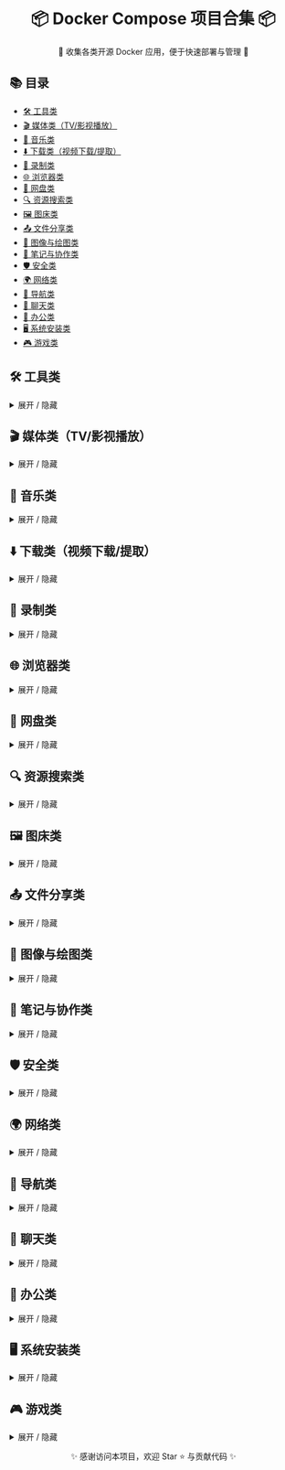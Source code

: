 <h1 align="center">📦 Docker Compose 项目合集 📦</h1>
<p align="center">🚀 收集各类开源 Docker 应用，便于快速部署与管理 🚀</p>

## 📚 目录
- [🛠 工具类](#tools)
- [🎬 媒体类（TV/影视播放）](#media)
- [🎵 音乐类](#music)
- [⬇️ 下载类（视频下载/提取）](#download)
- [🎥 录制类](#record)
- [🌐 浏览器类](#browser)
- [💾 网盘类](#cloud)
- [🔍 资源搜索类](#resource)
- [🖼 图床类](#image)
- [📤 文件分享类](#fileshare)
- [🎨 图像与绘图类](#drawing)
- [📝 笔记与协作类](#note)
- [🛡 安全类](#security)
- [🌍 网络类](#network)
- [🧭 导航类](#nav)
- [💬 聊天类](#chat)
- [📄 办公类](#office)
- [🖥 系统安装类](#system)
- [🎮 游戏类](#game)

</details>

## 🛠 工具类 <a id="tools"></a>
<details>
<summary>展开 / 隐藏</summary>

- [OmniTools](https://github.com/OmniTools) [[项目地址]](https://github.com/iib0011/omni-tools)  
- [ToolBox](https://github.com/ToolBox) [[项目地址]](https://github.com/Shadownc/toolbox)  
- [JiSuXiang 极速箱](https://github.com/JiSuXiang) [[项目地址]](https://github.com/star7th/jisuxiang)  
- [IT-Tools](https://github.com/IT-Tools) [[项目地址]](https://github.com/CorentinTh/it-tools)  
- [Composerize](https://github.com/Composerize) [[项目地址]](https://github.com/composerize/composerize)  
- [EasyVoice](https://github.com/EasyVoice) [[项目地址]](https://github.com/cosin2077/easyVoice)  

</details>

## 🎬 媒体类（TV/影视播放） <a id="media"></a>
<details>
<summary>展开 / 隐藏</summary>

- [KatelyaTV](https://github.com/KatelyaTV) [[项目地址]](https://github.com/katelya77/KatelyaTV)  
- [MoonTV](https://github.com/MoonTV) [[项目地址]](https://github.com/MoonTechLab/LunaTV)  
- [LibreTV](https://github.com/LibreTV) [[项目地址]](https://github.com/LibreSpark/LibreTV)  
- [OrangeTV](https://github.com/OrangeTV) [[项目地址]](https://github.com/djteang/OrangeTV)  
- [ADBTVhelper](https://github.com/ADBTVhelper) [[项目地址]](https://github.com/wukongdaily/tvhelper-docker )  

</details>

## 🎵 音乐类 <a id="music"></a>
<details>
<summary>展开 / 隐藏</summary>

- [Musicn](https://github.com/Musicn) [[项目地址]](https://github.com/wy580477/musicn-container)  
- [Navidrome](https://github.com/Navidrome) [[项目地址]](https://github.com/navidrome/navidrome)  
- [XiaoMusic](https://github.com/XiaoMusic) [[项目地址]](https://github.com/hanxi/xiaomusic)  
- [NASMusic](https://github.com/NASMusic) [[项目地址]](https://gitee.com/yanfanVIP/nas-music)
- [R3PLAYX](https://github.com/R3PLAYX) [[项目地址]](https://gitee.com/Sherlockouo/music)
</details>

## ⬇️ 下载类（视频下载/提取） <a id="download"></a>
<details>
<summary>展开 / 隐藏</summary>

- [yt-dlp](https://github.com/yt-dlp) [[项目地址]](https://github.com/marcopiovanello/yt-dlp-web-ui)  
- [Easy-VDL](https://github.com/Easy-VDL) [[项目地址]](https://hub.docker.com/r/qq918652593/easy-vdl)  
- [MediaGo](https://github.com/MediaGo) [[项目地址]](https://github.com/caorushizi/mediago)  
- [MeTuBe](https://github.com/MeTuBe) [[项目地址]](https://github.com/alexta69/metube)  
- [AllTube](https://github.com/AllTube) [[项目地址]](https://github.com/Rudloff/alltube)  

</details>

## 🎥 录制类 <a id="record"></a>
<details>
<summary>展开 / 隐藏</summary>

- [Bililive-Go](https://github.com/Bililive-Go) [[项目地址]](https://github.com/hr3lxphr6j/bililive-go)  

</details>

## 🌐 浏览器类 <a id="browser"></a>
<details>
<summary>展开 / 隐藏</summary>

- [Brave](https://github.com/Brave) [[项目地址]](https://hub.docker.com/r/linuxserver/brave)  
- [Chrome](https://github.com/Chrome) [[项目地址]](https://github.com/linuxserver/docker-chromium)  
- [Edge](https://github.com/Edge) [[项目地址]](https://github.com/linuxserver/docker-msedge)  
- [Firefox](https://github.com/Firefox) [[项目地址]](https://github.com/jlesage/docker-firefox)  

</details>

## 💾 网盘类 <a id="cloud"></a>
<details>
<summary>展开 / 隐藏</summary>

- [CloudDrive2](https://github.com/CloudDrive2) [[项目地址]](https://github.com/CloudDrive2)  
- [Cloudreve](https://github.com/Cloudreve) [[项目地址]](https://github.com/cloudreve/Cloudreve)  
- [ZFile](https://github.com/ZFile) [[项目地址]](https://github.com/zfile-dev/zfile)  
- [KodBox](https://github.com/KodBox) [[项目地址]](https://github.com/kalcaddle/kodbox)  
- [JmalCloud](https://github.com/JmalCloud) [[项目地址]](https://github.com/jamebal/jmal-cloud-server)  
- [FileBrowser](https://github.com/FileBrowser) [[项目地址]](https://github.com/filebrowser/filebrowser)  
- [FilecodeBox](https://github.com/FilecodeBox) [[项目地址]](https://github.com/vastsa/FileCodeBox)  
- [OpenList](https://github.com/OpenList) [[项目地址]](https://github.com/OpenListTeam/OpenList)  

</details>

## 🔍 资源搜索类 <a id="resource"></a>
<details>
<summary>展开 / 隐藏</summary>

- [AiPan](https://github.com/AiPan) [[项目地址]](https://github.com/mftvbox/aipan)  
- [PanSou](https://github.com/PanSou) [[项目地址]](https://github.com/fish2018/pansou)  
- [PanHub](https://github.com/PanHub) [[项目地址]](https://github.com/wu529778790/panhub.shenzjd.com)
- [CloudSaver](https://github.com/CloudSaver) [[项目地址]](https://github.com/jiangrui1994/CloudSaver)  

</details>

## 🖼 图床类 <a id="image"></a>
<details>
<summary>展开 / 隐藏</summary>

- [Cloudflare-ImgBed](https://github.com/Cloudflare-ImgBed) [[项目地址]](https://github.com/MarSeventh/CloudFlare-ImgBed)  
- [EasyImages](https://github.com/EasyImages) [[项目地址]](https://github.com/icret/EasyImages2.0) 
- [PicHome](https://github.com/PicHome) [[项目地址]](https://github.com/zyx0814/Pichome) 
</details>

## 📤 文件分享类 <a id="fileshare"></a>
<details>
<summary>展开 / 隐藏</summary>

- [FastSend](https://github.com/FastSend) [[项目地址]](https://github.com/ShouChenICU/FastSend)  
- [File-Transfer-Go](https://github.com/File-Transfer-Go) [[项目地址]](https://github.com/MatrixSeven/file-transfer-go)  
- [PicoShare](https://github.com/PicoShare) [[项目地址]](https://github.com/mtlynch/picoshare)  
- [PingvinShare](https://github.com/PingvinShare) [[项目地址]](https://github.com/stonith404/pingvin-share)  
- [PairDrop](https://github.com/PairDrop) [[项目地址]](https://github.com/schlagmichdoch/PairDrop)
- [FileDrop](https://github.com/FileDrop) [[项目地址]](https://github.com/xtrendence/filedrop)  
- [GoFile](https://github.com/GoFile) [[项目地址]](https://github.com/songquanpeng/go-file) 

</details>

## 🎨 图像与绘图类 <a id="drawing"></a>
<details>
<summary>展开 / 隐藏</summary>

- [Drawnix](https://github.com/Drawnix) [[项目地址]](https://github.com/plait-board/drawnix)  
- [MiniPaint](https://github.com/MiniPaint) [[项目地址]](https://github.com/viliusle/miniPaint)  
- [PaintBoard](https://github.com/PaintBoard) [[项目地址]](https://github.com/LHRUN/paint-board)  
- [Mazanoke](https://github.com/Mazanoke) [[项目地址]](https://github.com/civilblur/mazanoke)  
- [HivisionIDPhotos](https://github.com/HivisionIDPhotos) [[项目地址]](https://github.com/Zeyi-Lin/HivisionIDPhotos)
- [Photopea](https://github.com/Photopea) [[项目地址]](https://github.com/photopea/photopea)  

</details>

## 📝 笔记与协作类 <a id="note"></a>
<details>
<summary>展开 / 隐藏</summary>

- [TriliumNotes](https://github.com/Trilium-Notes) [[项目地址]](https://github.com/Nriver/trilium-translation)  
- [UniBoard](https://github.com/UniBoard) [[项目地址]](https://github.com/Coooolfan/UniBoard)  
- [Memos](https://github.com/Memos) [[项目地址]](https://github.com/usememos/memos)  
- [BroadcastChannel](https://github.com/BroadcastChannel) [[项目地址]](https://github.com/ccbikai/BroadcastChannel)  
- [Enclosed](https://github.com/Enclosed) [[项目地址]](https://github.com/CorentinTh/enclosed)  

</details>

## 🛡 安全类 <a id="security"></a>
<details>
<summary>展开 / 隐藏</summary>

- [2FAuth](https://github.com/2FAuth) [[项目地址]](https://github.com/Bubka/2FAuth)  
- [Bitwarden](https://github.com/Bitwarden) [[项目地址]](https://github.com/dani-garcia/vaultwarden)  

</details>

## 🌍 网络类 <a id="network"></a>
<details>
<summary>展开 / 隐藏</summary>

- [V2RayA](https://github.com/V2RayA) [[项目地址]](https://github.com/v2rayA/v2rayA)  
- [EasyNode](https://github.com/EasyNode) [[项目地址]](https://github.com/chaos-zhu/easynode)  
- [Sshwifty](https://github.com/Sshwifty) [[项目地址]](https://github.com/nirui/sshwifty)  

</details>

## 🧭 导航类 <a id="nav"></a>
<details>
<summary>展开 / 隐藏</summary>

- [Flare](https://github.com/Flare) [[项目地址]](https://github.com/soulteary/docker-flare)  
- [Heimdall](https://github.com/Heimdall) [[项目地址]](https://github.com/linuxserver/Heimdall)  
- [Sun-Panel](https://github.com/Sun-Panel) [[项目地址]](https://github.com/hslr-s/sun-panel)  
- [Van-Nav](https://github.com/Van-Nav) [[项目地址]](https://github.com/Mereithhh/van-nav)  
- [Mtab](https://github.com/Mtab) [[项目地址]](https://github.com/tsxcw/mtab)  

</details>

## 💬 聊天类 <a id="chat"></a>
<details>
<summary>展开 / 隐藏</summary>

- [Fiora](https://github.com/Fiora) [[项目地址]](https://github.com/yinxin630/fiora)  
- [Moments](https://github.com/Moments) [[项目地址]](https://github.com/kingwrcy/moments)  
- [Lobe-Chat](https://github.com/Lobe-Chat) [[项目地址]](https://github.com/lobehub/lobe-chat)  
- [NodeCrypt](https://github.com/NodeCrypt) [[项目地址]](https://github.com/shuaiplus/NodeCrypt)  

</details>

## 📄 办公类 <a id="office"></a>
<details>
<summary>展开 / 隐藏</summary>

- [WPS-Office](https://github.com/WPS-Office) [[项目地址]](https://github.com/linuxserver/docker-wps-office)  
- [Stirling-PDF](https://github.com/Stirling-PDF) [[项目地址]](https://github.com/Stirling-Tools/Stirling-PDF)  
- [GodoOS](https://github.com/GodoOS) [[项目地址]](https://github.com/phpk/godoos)  

</details>

## 🖥 系统安装类 <a id="system"></a>
<details>
<summary>展开 / 隐藏</summary>

- [iventoy](https://github.com/iventoy) [[项目地址]](https://hub.docker.com/r/szabis/iventoy)

</details>

## 🎮 游戏类 <a id="game"></a>
<details>
<summary>展开 / 隐藏</summary>

- [DOSGame](https://github.com/DOSGame) [[项目地址]](https://github.com/DOSGame)  
- [fc-jsnes](https://github.com/fc-jsnes) [[项目地址]](https://github.com/fc-jsnes)  
- [pvp-wuziqi](https://github.com/pvp-wuziqi) [[项目地址]](https://github.com/pvp-wuziqi)  
- [象棋](https://github.com/象棋) [[项目地址]](https://github.com/象棋)  
- [五子棋](https://github.com/五子棋) [[项目地址]](https://github.com/五子棋)  
- [俄罗斯方块](https://github.com/俄罗斯方块) [[项目地址]](https://github.com/俄罗斯方块)  
- [吃豆人](https://github.com/吃豆人) [[项目地址]](https://github.com/吃豆人)  
- [坦克大战](https://github.com/坦克大战) [[项目地址]](https://github.com/坦克大战)  
- [太空大战](https://github.com/太空大战) [[项目地址]](https://github.com/太空大战)  
- [盖塔楼](https://github.com/盖塔楼) [[项目地址]](https://github.com/盖塔楼)  
- [马里奥](https://github.com/马里奥) [[项目地址]](https://github.com/马里奥)  
- [魔塔](https://github.com/魔塔) [[项目地址]](https://github.com/魔塔)  

</details>

<p align="center">✨ 感谢访问本项目，欢迎 Star ⭐ 与贡献代码 ✨</p>
